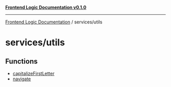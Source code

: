 [**Frontend Logic Documentation v0.1.0**](../../README.md)

***

[Frontend Logic Documentation](../../modules.md) / services/utils

# services/utils

## Functions

- [capitalizeFirstLetter](functions/capitalizeFirstLetter.md)
- [navigate](functions/navigate.md)

